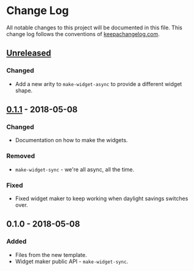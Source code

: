 # Change Log
All notable changes to this project will be documented in this file. This change log follows the conventions of [keepachangelog.com](http://keepachangelog.com/).

## [Unreleased]
### Changed
- Add a new arity to `make-widget-async` to provide a different widget shape.

## [0.1.1] - 2018-05-08
### Changed
- Documentation on how to make the widgets.

### Removed
- `make-widget-sync` - we're all async, all the time.

### Fixed
- Fixed widget maker to keep working when daylight savings switches over.

## 0.1.0 - 2018-05-08
### Added
- Files from the new template.
- Widget maker public API - `make-widget-sync`.

[Unreleased]: https://github.com/your-name/mlp/compare/0.1.1...HEAD
[0.1.1]: https://github.com/your-name/mlp/compare/0.1.0...0.1.1
